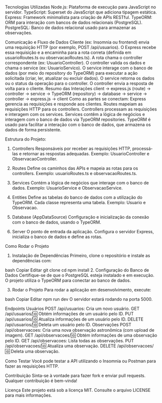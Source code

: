 
Tecnologias Utilizadas
Node.js: Plataforma de execução para JavaScript no servidor.
TypeScript: Superset do JavaScript que adiciona tipagem estática.
Express: Framework minimalista para criação de APIs RESTful.
TypeORM: ORM para interação com bancos de dados relacionais (PostgreSQL).
PostgreSQL: Banco de dados relacional usado para armazenar as observações.

Comunicação e Fluxo de Dados
Cliente (ex: Insomnia ou frontend) envia uma requisição HTTP (por exemplo, POST /api/usuarios).
O Express recebe essa requisição e a encaminha para a rota correta (definida em usuarioRoutes.ts ou observacaoRoutes.ts).
A rota chama o controller correspondente (ex: UsuarioController).
O controller valida os dados e chama o service (ex: UsuarioServico).
O service interage com o banco de dados (por meio do repository do TypeORM) para executar a ação solicitada (criar, ler, atualizar ou excluir dados).
O service retorna os dados ou o status da operação para o controller.
O controller envia a resposta de volta para o cliente.
Resumo das Interações
client -> express.js (route) -> controller -> service -> TypeORM (repository) -> database -> service -> controller -> express.js -> client
Como as partes se conectam:
Express gerencia as requisições e responde aos clientes.
Routes mapeiam as requisições HTTP para os controllers.
Controllers processam as requisições e interagem com os services.
Services contêm a lógica de negócios e interagem com o banco de dados via TypeORM repositories.
TypeORM é usado para facilitar a interação com o banco de dados, que armazena os dados de forma persistente.


Estrutura do Projeto:
1. Controllers
Responsáveis por receber as requisições HTTP, processá-las e retornar as respostas adequadas.
Exemplo: UsuarioController e ObservacaoController.

2. Routes
Define os caminhos das APIs e mapeia as rotas para os controllers.
Exemplo: usuarioRoutes.ts e observacaoRoutes.ts.

3. Services
Contém a lógica de negócios que interage com o banco de dados.
Exemplo: UsuarioService e ObservacaoService.

4. Entities
Define as tabelas do banco de dados com a utilização do TypeORM. Cada classe representa uma tabela.
Exemplo: Usuario e Observacao.

5. Database (AppDataSource)
Configuração e inicialização da conexão com o banco de dados, usando o TypeORM.

6. Server
O ponto de entrada da aplicação. Configura o servidor Express, inicializa o banco de dados e define as rotas.


Como Rodar o Projeto
1. Instalação de Dependências
Primeiro, clone o repositório e instale as dependências com:

bash
Copiar
Editar
git clone <url-do-repositorio>
cd <diretorio-do-projeto>
npm install
2. Configuração do Banco de Dados
Certifique-se de que o PostgreSQL esteja instalado e em execução. O projeto utiliza o TypeORM para conectar ao banco de dados.

3. Rodar o Projeto
Para rodar a aplicação em desenvolvimento, execute:

bash
Copiar
Editar
npm run dev
O servidor estará rodando na porta 5000.

Endpoints
Usuários
POST /api/usuarios: Cria um novo usuário.
GET /api/usuarios/:id: Obtém informações de um usuário pelo ID.
PUT /api/usuarios/:id: Atualiza informações de um usuário pelo ID.
DELETE /api/usuarios/:id: Deleta um usuário pelo ID.
Observações
POST /api/observacoes: Cria uma nova observação astronômica (com upload de imagem).
GET /api/observacoes/:id: Obtém informações de uma observação pelo ID.
GET /api/observacoes: Lista todas as observações.
PUT /api/observacoes/:id: Atualiza uma observação.
DELETE /api/observacoes/:id: Deleta uma observação.

Como Testar
Você pode testar a API utilizando o Insomnia ou Postman para fazer as requisições HTTP.

Contribuição
Sinta-se à vontade para fazer fork e enviar pull requests. Qualquer contribuição é bem-vinda!

Licença
Este projeto está sob a licença MIT. Consulte o arquivo LICENSE para mais informações.
